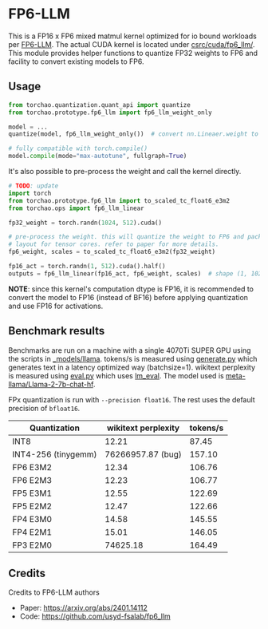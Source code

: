 # FP6-LLM

This is a FP16 x FP6 mixed matmul kernel optimized for io bound workloads per [FP6-LLM](https://arxiv.org/abs/2401.14112). The actual CUDA kernel is located under [csrc/cuda/fp6_llm/](../../csrc/cuda/fp6_llm/). This module provides helper functions to quantize FP32 weights to FP6 and facility to convert existing models to FP6.

## Usage

```python
from torchao.quantization.quant_api import quantize
from torchao.prototype.fp6_llm import fp6_llm_weight_only

model = ...
quantize(model, fp6_llm_weight_only())  # convert nn.Lineaer.weight to FP6 in-place

# fully compatible with torch.compile()
model.compile(mode="max-autotune", fullgraph=True)
```

It's also possible to pre-process the weight and call the kernel directly.

```python
# TODO: update
import torch
from torchao.prototype.fp6_llm import to_scaled_tc_float6_e3m2
from torchao.ops import fp6_llm_linear

fp32_weight = torch.randn(1024, 512).cuda()

# pre-process the weight. this will quantize the weight to FP6 and pack it in a special
# layout for tensor cores. refer to paper for more details.
fp6_weight, scales = to_scaled_tc_float6_e3m2(fp32_weight)

fp16_act = torch.randn(1, 512).cuda().half()
outputs = fp6_llm_linear(fp16_act, fp6_weight, scales)  # shape (1, 1024)
```

**NOTE**: since this kernel's computation dtype is FP16, it is recommended to convert the model to FP16 (instead of BF16) before applying quantization and use FP16 for activations.

## Benchmark results

Benchmarks are run on a machine with a single 4070Ti SUPER GPU using the scripts in [_models/llama](../../_models/llama). tokens/s is measured using [generate.py](../../_models/llama/generate.py) which generates text in a latency optimized way (batchsize=1). wikitext perplexity is measured using [eval.py](../../_models/llama/eval.py) which uses [lm_eval](https://github.com/EleutherAI/lm-evaluation-harness). The model used is [meta-llama/Llama-2-7b-chat-hf](https://huggingface.co/meta-llama/Llama-2-7b-chat-hf).

FPx quantization is run with `--precision float16`. The rest uses the default precision of `bfloat16`.

Quantization        | wikitext perplexity | tokens/s
--------------------|---------------------|----------
INT8                | 12.21               |  87.45
INT4-256 (tinygemm) | 76266957.87 (bug)   | 157.10
FP6 E3M2            | 12.34               | 106.76
FP6 E2M3            | 12.23               | 106.77
FP5 E3M1            | 12.55               | 122.69
FP5 E2M2            | 12.47               | 122.66
FP4 E3M0            | 14.58               | 145.55
FP4 E2M1            | 15.01               | 146.05
FP3 E2M0            | 74625.18            | 164.49

## Credits

Credits to FP6-LLM authors

- Paper: https://arxiv.org/abs/2401.14112
- Code: https://github.com/usyd-fsalab/fp6_llm
